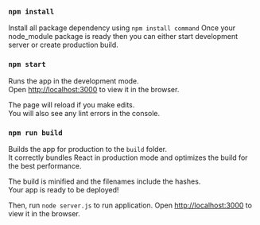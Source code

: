 ### `npm install`
Install all package dependency using `npm install command`
Once your node_module package is ready then you can either start development server or create production build.

### `npm start`

Runs the app in the development mode.<br />
Open [http://localhost:3000](http://localhost:3000) to view it in the browser.

The page will reload if you make edits.<br />
You will also see any lint errors in the console.

### `npm run build`

Builds the app for production to the `build` folder.<br />
It correctly bundles React in production mode and optimizes the build for the best performance.

The build is minified and the filenames include the hashes.<br />
Your app is ready to be deployed!

Then, run `node server.js` to run application.
Open [http://localhost:3000](http://localhost:3000) to view it in the browser.